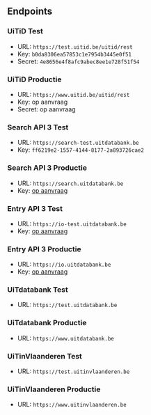 ---
---

## Endpoints

### UiTiD Test

* URL: ```https://test.uitid.be/uitid/rest```
* Key: ```b0da8306ea57853c1e7954b3445e0f51```
* Secret: ```4e8656e4f8afc9abec8ee1e728f51f54```

### UiTiD Productie

* URL: ```https://www.uitid.be/uitid/rest```
* Key: op aanvraag
* Secret: op aanvraag

### Search API 3 Test 

* URL: ```https://search-test.uitdatabank.be``` 
* Key: ```ff6219e2-1557-4144-8177-2a893726cae2```

### Search API 3 Productie

* URL: ```https://search.uitdatabank.be```
* Key: [op aanvraag](https://projectaanvraag.uitdatabank.be)

### Entry API 3 Test

* URL: ```https://io-test.uitdatabank.be```
* Key: [op aanvraag](https://projectaanvraag.uitdatabank.be)

### Entry API 3 Productie

* URL: ```https://io.uitdatabank.be```
* Key: [op aanvraag](https://projectaanvraag.uitdatabank.be)

### UiTdatabank Test

* URL: ```https://test.uitdatabank.be```

### UiTdatabank Productie

* URL: ```https://www.uitdatabank.be```

### UiTinVlaanderen Test

* URL: ```https://test.uitinvlaanderen.be```

### UiTinVlaanderen Productie

* URL: ```https://www.uitinvlaanderen.be```
